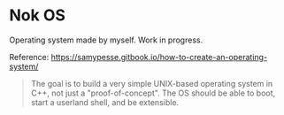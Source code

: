 # Nok OS

Operating system made by myself. Work in progress.

Reference: https://samypesse.gitbook.io/how-to-create-an-operating-system/

> The goal is to build a very simple UNIX-based operating system in C++, not just a "proof-of-concept". The OS should be able to boot, start a userland shell, and be extensible.